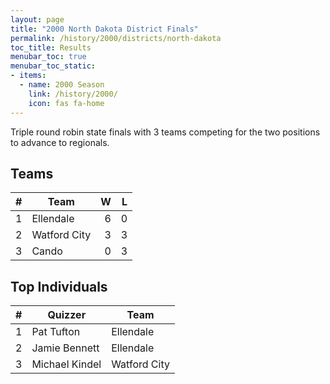 ```yaml
---
layout: page
title: "2000 North Dakota District Finals"
permalink: /history/2000/districts/north-dakota
toc_title: Results
menubar_toc: true
menubar_toc_static:
- items:
  - name: 2000 Season
    link: /history/2000/
    icon: fas fa-home
---
```


Triple round robin state finals with 3 teams competing for the two positions to advance to regionals.

## Teams

|    # | Team         |    W |    L |
| ---: | ------------ | ---: | ---: |
|    1 | Ellendale    |    6 |    0 |
|    2 | Watford City |    3 |    3 |
|    3 | Cando        |    0 |    3 |

## Top Individuals

|    # | Quizzer        | Team         |
| ---: | -------------- | ------------ |
|    1 | Pat Tufton     | Ellendale    |
|    2 | Jamie Bennett  | Ellendale    |
|    3 | Michael Kindel | Watford City |
